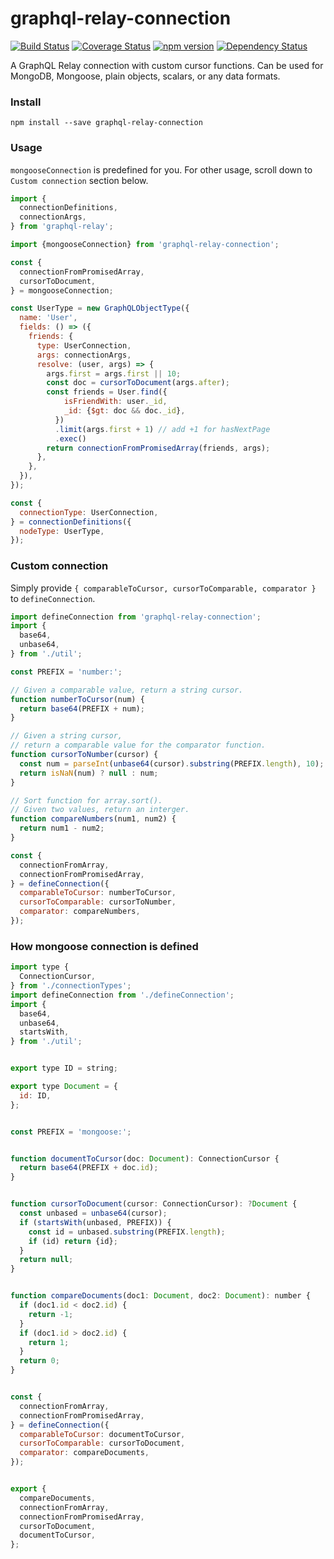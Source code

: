 # graphql-relay-connection
[![Build Status](https://travis-ci.org/joonhocho/graphql-relay-connection.svg?branch=master)](https://travis-ci.org/joonhocho/graphql-relay-connection)
[![Coverage Status](https://coveralls.io/repos/github/joonhocho/graphql-relay-connection/badge.svg?branch=master)](https://coveralls.io/github/joonhocho/graphql-relay-connection?branch=master)
[![npm version](https://badge.fury.io/js/graphql-relay-connection.svg)](https://badge.fury.io/js/graphql-relay-connection)
[![Dependency Status](https://david-dm.org/joonhocho/graphql-relay-connection.svg)](https://david-dm.org/joonhocho/graphql-relay-connection)

A GraphQL Relay connection with custom cursor functions.
Can be used for MongoDB, Mongoose, plain objects, scalars, or any data formats.


### Install
```
npm install --save graphql-relay-connection
```

### Usage
`mongooseConnection` is predefined for you.
For other usage, scroll down to `Custom connection` section below.
```javascript
import {
  connectionDefinitions,
  connectionArgs,
} from 'graphql-relay';

import {mongooseConnection} from 'graphql-relay-connection';

const {
  connectionFromPromisedArray,
  cursorToDocument,
} = mongooseConnection;

const UserType = new GraphQLObjectType({
  name: 'User',
  fields: () => ({
    friends: {
      type: UserConnection,
      args: connectionArgs,
      resolve: (user, args) => {
        args.first = args.first || 10;
        const doc = cursorToDocument(args.after);
        const friends = User.find({
            isFriendWith: user._id,
            _id: {$gt: doc && doc._id},
          })
          .limit(args.first + 1) // add +1 for hasNextPage
          .exec()
        return connectionFromPromisedArray(friends, args);
      },
    },
  }),
});

const {
  connectionType: UserConnection,
} = connectionDefinitions({
  nodeType: UserType,
});
```

### Custom connection
Simply provide `{
  comparableToCursor,
  cursorToComparable,
  comparator
}` to `defineConnection`.

```javascript
import defineConnection from 'graphql-relay-connection';
import {
  base64,
  unbase64,
} from './util';

const PREFIX = 'number:';

// Given a comparable value, return a string cursor.
function numberToCursor(num) {
  return base64(PREFIX + num);
}

// Given a string cursor,
// return a comparable value for the comparator function.
function cursorToNumber(cursor) {
  const num = parseInt(unbase64(cursor).substring(PREFIX.length), 10);
  return isNaN(num) ? null : num;
}

// Sort function for array.sort().
// Given two values, return an interger.
function compareNumbers(num1, num2) {
  return num1 - num2;
}

const {
  connectionFromArray,
  connectionFromPromisedArray,
} = defineConnection({
  comparableToCursor: numberToCursor,
  cursorToComparable: cursorToNumber,
  comparator: compareNumbers,
});
```

### How mongoose connection is defined
```javascript
import type {
  ConnectionCursor,
} from './connectionTypes';
import defineConnection from './defineConnection';
import {
  base64,
  unbase64,
  startsWith,
} from './util';


export type ID = string;

export type Document = {
  id: ID,
};


const PREFIX = 'mongoose:';


function documentToCursor(doc: Document): ConnectionCursor {
  return base64(PREFIX + doc.id);
}


function cursorToDocument(cursor: ConnectionCursor): ?Document {
  const unbased = unbase64(cursor);
  if (startsWith(unbased, PREFIX)) {
    const id = unbased.substring(PREFIX.length);
    if (id) return {id};
  }
  return null;
}


function compareDocuments(doc1: Document, doc2: Document): number {
  if (doc1.id < doc2.id) {
    return -1;
  }
  if (doc1.id > doc2.id) {
    return 1;
  }
  return 0;
}


const {
  connectionFromArray,
  connectionFromPromisedArray,
} = defineConnection({
  comparableToCursor: documentToCursor,
  cursorToComparable: cursorToDocument,
  comparator: compareDocuments,
});


export {
  compareDocuments,
  connectionFromArray,
  connectionFromPromisedArray,
  cursorToDocument,
  documentToCursor,
};
```
